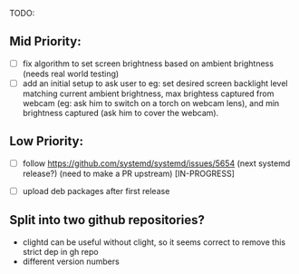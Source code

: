 TODO:

## Mid Priority:
- [ ] fix algorithm to set screen brightness based on ambient brightness (needs real world testing)
- [ ] add an initial setup to ask user to eg: set desired screen backlight level matching current ambient brightness, max brightess captured from webcam (eg: ask him to switch on a torch on webcam lens), and min brightness captured (ask him to cover the webcam).

## Low Priority:
- [ ] follow https://github.com/systemd/systemd/issues/5654 (next systemd release?) (need to make a PR upstream) [IN-PROGRESS]
- [ ] upload deb packages after first release



## Split into two github repositories?
* clightd can be useful without clight, so it seems correct to remove this strict dep in gh repo 
* different version numbers
